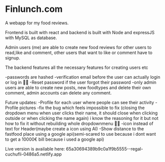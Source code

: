 # Finlunch.com

A webapp for my food reviews.

Frontend is built with react and backend is built with Node and expressJS with MySQL as database.

Admin users (me) are able to create new food reviews for other users to read,like and comment, other users that want to like or comment have to signup.

The backend features all the necessary features for creating users etc

-passwords are hashed
-verification email before the user can actually login or log in 🤷‍♂️
-Reset password if the user forgot their password
-only admin users are able to create new posts, new foodtypes and delete their own comment, admin accounts can delete any comment.

Future updates:
-Profile for each user where people can see their activity
-Profile pictures
-fix the bug which feels impossible to fix (closing the dropdown menu when user clicks their name, it should close when clicking outside or when clicking the name again) i know the reasoning for it but not how to fix it without rebuilding whole dropdownmenu 🤷‍♂️
-icon instead of text for Header(maybe create a icon using AI)
-Show distance to the fastfood place using a google api(semi-scared to use because i dont want to get a 10000€ bill because i used a google api)


Live version is available here: 65a30694389b9c0a1f9b5555--regal-cuchufli-0486a5.netlify.app


